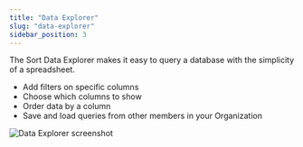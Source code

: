 ```yaml
---
title: "Data Explorer"
slug: "data-explorer"
sidebar_position: 3
---
```

The Sort Data Explorer makes it easy to query a database with the simplicity of a spreadsheet.

- Add filters on specific columns
- Choose which columns to show
- Order data by a column
- Save and load queries from other members in your Organization

![Data Explorer screenshot](/img/cd1c0c8-Screenshot_2024-04-17_at_9.17.38_AM.png)
